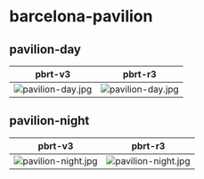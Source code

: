 # barcelona-pavilion
## pavilion-day
|pbrt-v3|pbrt-r3|
|---|---|
|![pavilion-day.jpg](../v3/barcelona-pavilion/pavilion-day.jpg)|![pavilion-day.jpg](../r3/barcelona-pavilion/pavilion-day.jpg)|
## pavilion-night
|pbrt-v3|pbrt-r3|
|---|---|
|![pavilion-night.jpg](../v3/barcelona-pavilion/pavilion-night.jpg)|![pavilion-night.jpg](../r3/barcelona-pavilion/pavilion-night.jpg)|
